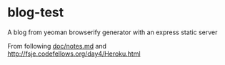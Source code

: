 blog-test
=========

A blog from yeoman browserify generator with an express static server

From following [doc/notes.md](doc/notes.md) and http://fsje.codefellows.org/day4/Heroku.html


